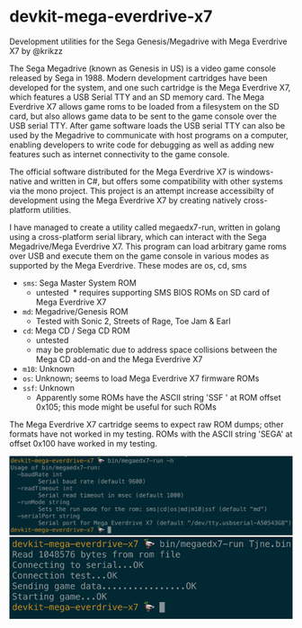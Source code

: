 # devkit-mega-everdrive-x7
Development utilities for the Sega Genesis/Megadrive with Mega Everdrive X7 by @krikzz

The Sega Megadrive (known as Genesis in US) is a video game console released by Sega in 1988. Modern development cartridges have been developed for the system, and one such cartridge is the Mega Everdrive X7, which features a USB Serial TTY and an SD memory card. The Mega Everdrive X7 allows game roms to be loaded from a filesystem on the SD card, but also allows game data to be sent to the game console over the USB serial TTY. After game software loads the USB serial TTY can also be used by the Megadrive to communicate with host programs on a computer, enabling developers to write code for debugging as well as adding new features such as internet connectivity to the game console.

The official software distributed for the Mega Everdrive X7 is windows-native and written in C#, but offers some compatibility with other systems via the mono project. This project is an attempt increase accessibilty of development using the Mega Everdrive X7 by creating natively cross-platform utilities.

I have managed to create a utility called megaedx7-run, written in golang using a cross-platform serial library, which can interact with the Sega Megadrive/Mega Everdrive X7. This program can load arbitrary game roms over USB and execute them on the game console in various modes as supported by the Mega Everdrive. These modes are os, cd, sms
* `sms`: Sega Master System ROM
  * untested
  * requires supporting SMS BIOS ROMs on SD card of Mega Everdrive X7
* `md`: Megadrive/Genesis ROM
  * Tested with Sonic 2, Streets of Rage, Toe Jam & Earl
* `cd`: Mega CD / Sega CD ROM
  * untested
  * may be problematic due to address space collisions between the Mega CD add-on and the Mega Everdrive X7
* `m10`: Unknown
* `os`: Unknown; seems to load Mega Everdrive X7 firmware ROMs
* `ssf`: Unknown
  * Apparently some ROMs have the ASCII string 'SSF ' at ROM offset 0x105; this mode might be useful for such ROMs

The Mega Everdrive X7 cartridge seems to expect raw ROM dumps; other formats have not worked in my testing. ROMs with the ASCII string 'SEGA' at offset 0x100 have worked in my testing.

![megaedx7-run usage](images/megaedx7-help.png?raw=true)
![megaedx7-run example](images/megaedx7-run-cmd.png?raw=true)

